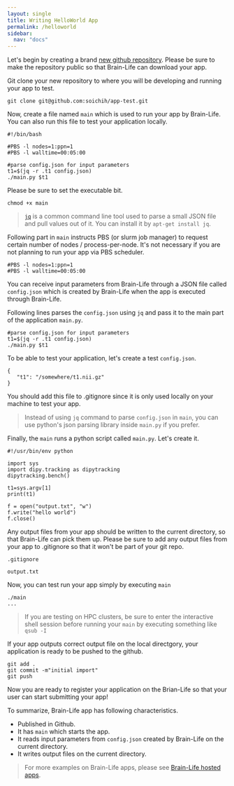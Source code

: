 ```yaml
---
layout: single
title: Writing HelloWorld App
permalink: /helloworld
sidebar:
  nav: "docs"
---
```


Let's begin by creating a brand [new github repository](https://help.github.com/articles/creating-a-new-repository/). Please be sure to make the repository public so that Brain-Life can download your app.

Git clone your new repository to where you will be developing and running your app to test.

```
git clone git@github.com:soichih/app-test.git
```

Now, create a file named `main` which is used to run your app by Brain-Life. You can also run this file to test your application locally.

```
#!/bin/bash

#PBS -l nodes=1:ppn=1
#PBS -l walltime=00:05:00

#parse config.json for input parameters
t1=$(jq -r .t1 config.json)
./main.py $t1

```

Please be sure to set the executable bit.

```
chmod +x main
```

> [`jq`](https://stedolan.github.io/jq/) is a common command line tool used to parse a small JSON file and pull values out of it. You can install it by `apt-get install jq`.

Following part in `main` instructs PBS (or slurm job manager) to request certain number of nodes / process-per-node. It's not necessary if you are not planning to run your app via PBS scheduler.

```
#PBS -l nodes=1:ppn=1
#PBS -l walltime=00:05:00
```

You can receive input parameters from Brain-Life through a JSON file called `config.json` which is created by Brain-Life when the app is executed through Brain-Life. 

Following lines parses the `config.json` using `jq` and pass it to the main part of the application `main.py`.

```
#parse config.json for input parameters
t1=$(jq -r .t1 config.json)
./main.py $t1
```

To be able to test your application, let's create a test `config.json`.

```
{
   "t1": "/somewhere/t1.nii.gz"
}
```

You should add this file to .gitignore since it is only used locally on your machine to test your app.

> Instead of using `jq` command to parse `config.json` in `main`, you can use python's json parsing library inside `main.py` if you prefer.

Finally, the `main` runs a python script called `main.py`. Let's create it.

```
#!/usr/bin/env python

import sys
import dipy.tracking as dipytracking
dipytracking.bench()

t1=sys.argv[1]
print(t1)

f = open("output.txt", "w")
f.write("hello world")
f.close()
```

Any output files from your app should be written to the current directory, so that Brain-Life can pick them up. Please be sure to add any output files from your app to .gitignore so that it won't be part of your git repo.


`.gitignore`

```
output.txt
```


Now, you can test run your app simply by executing `main`

```
./main
...
```

> If you are testing on HPC clusters, be sure to enter the interactive shell session before running your `main` by executing something like `qsub -I`

If your app outputs correct output file on the local directgory, your application is ready to be pushed to the github. 

```
git add .
git commit -m"initial import"
git push
```

Now you are ready to register your application on the Brian-Life so that your user can start submitting your app!

To summarize, Brain-Life app has following characteristics.

* Published in Github.
* It has `main` which starts the app.
* It reads input parameters from `config.json` created by Brain-Life on the current directory.
* It writes output files on the current directory.

> For more examples on Brain-Life apps, please see [Brain-Life hosted apps](https://github.com/search?q=org%3Abrain-life+app-).


